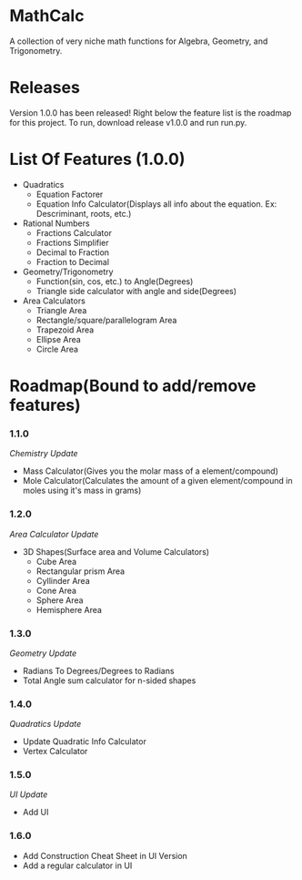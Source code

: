 # MathCalc
A collection of very niche math functions for Algebra, Geometry, and Trigonometry.
# Releases
Version 1.0.0 has been released! Right below the feature list is the roadmap for this project. To run, download release v1.0.0 and run run.py.
# List Of Features (1.0.0)
* Quadratics
    * Equation Factorer
    * Equation Info Calculator(Displays all info about the equation. Ex: Descriminant, roots, etc.)
* Rational Numbers
    * Fractions Calculator
    * Fractions Simplifier
    * Decimal to Fraction
    * Fraction to Decimal
* Geometry/Trigonometry
    * Function(sin, cos, etc.) to Angle(Degrees)
    * Triangle side calculator with angle and side(Degrees)
* Area Calculators
    * Triangle Area
    * Rectangle/square/parallelogram Area
    * Trapezoid Area
    * Ellipse Area
    * Circle Area
# Roadmap(Bound to add/remove features)
### 1.1.0
*Chemistry Update*
* Mass Calculator(Gives you the molar mass of a element/compound)
* Mole Calculator(Calculates the amount of a given element/compound in moles using it's mass in grams)

### 1.2.0
*Area Calculator Update*
* 3D Shapes(Surface area and Volume Calculators)
    * Cube Area
    * Rectangular prism Area
    * Cyllinder Area
    * Cone Area
    * Sphere Area
    * Hemisphere Area

### 1.3.0
*Geometry Update*
* Radians To Degrees/Degrees to Radians
* Total Angle sum calculator for n-sided shapes

### 1.4.0
*Quadratics Update*
* Update Quadratic Info Calculator
* Vertex Calculator

### 1.5.0
*UI Update*
* Add UI

### 1.6.0
* Add Construction Cheat Sheet in UI Version
* Add a regular calculator in UI

